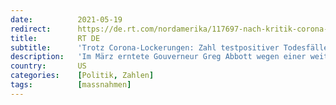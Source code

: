 ```yaml
---
date:          2021-05-19
redirect:      https://de.rt.com/nordamerika/117697-nach-kritik-corona-lockerungen-immer/
title:         RT DE
subtitle:      'Trotz Corona-Lockerungen: Zahl testpositiver Todesfälle im US-Bundesstaat Texas sinkt deutlich'
description:   'Im März erntete Gouverneur Greg Abbott wegen einer weitgehenden Aufhebung der Corona-Beschränkungen in Texas scharfe Kritik. Nun meldete der US-Bundesstaat einen Tag mit null testpositiven Toten. Ein wichtiger Meilenstein, den Kritiker einst für undenkbar hielten.'
country:       US
categories:    [Politik, Zahlen]
tags:          [massnahmen]
---
```

